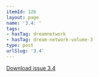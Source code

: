 ```yaml
---
itemId: 126
layout: page
name: '3.4: '
tags:
- hasTag: dreamnetwork
- hasTag: dream-network-volume-3
type: post
urlSlug: '3.4'
---
```

<a href="files/pdfs/Volume_3/3.4-The-Dream-Network_Volume-3_No-4.pdf" download="">Download issue 3.4</a>